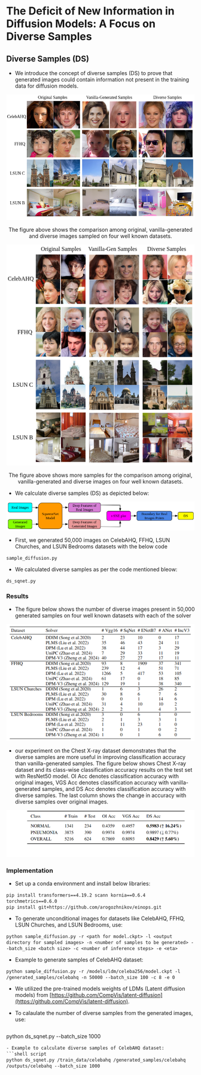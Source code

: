 # The Deficit of New Information in Diffusion Models: A Focus on Diverse Samples

## Diverse Samples (DS)
- We introduce the concept of diverse samples (DS) to prove that generated images could contain information not present in the training data for diffusion models.

<div align="center">
    <img src="diverse_samples.png" alt="diverse samples">
    <p>The figure above shows the comparison among original, vanilla-generated and diverse images sampled on four well known datasets.</p>
</div>

<div align="center">
    <img src="more_samples.png" alt="more samples">
    <p>The figure above shows more samples for the comparison among original, vanilla-generated and diverse images on four well known datasets.</p>
</div>

- We calculate diverse samples (DS) as depicted below:

<div align="center">
    <img src="ds_flowchart.png" alt="Diverse samples Solver">
</div>

- First, we generated 50,000 images on CelebAHQ, FFHQ, LSUN Churches, and LSUN Bedrooms datasets with the below code
```shell script
sample_diffusion.py
``` 
- We calculated diverse samples as per the code mentioned bleow:
```shell script
ds_sqnet.py
``` 

### Results
- The figure below shows the number of diverse images present in 50,000 generated samples on four well known datasets with each of the solver
<div align="center">
    <img src="count_diverse_samples.png" alt="Number of diverse samples">
</div>

- our experiment on the Chest X-ray dataset demonstrates that the diverse samples are more useful in improving classification accuracy than vanilla-generated samples. The figure below shows Chest X-ray dataset and its class-wise classification accuracy results on the test set with ResNet50 model. OI Acc denotes classification accuracy with original images, VGS Acc denotes classification accuracy with vanilla-generated samples, and DS Acc denotes classification accuracy with diverse samples. The last column shows the change in accuracy with diverse samples over original images.
<div align="center">
    <img src="chest_x-ray_results.png" alt="Results on Chest x-ray dataset">
</div>

### Implementation
  
- Set up a conda environment and install below libraries:

```shell script
pip install transformers==4.19.2 scann kornia==0.6.4 torchmetrics==0.6.0
pip install git+https://github.com/arogozhnikov/einops.git
```

- To generate unconditional images for datasets like CelebAHQ, FFHQ, LSUN Churches, and LSUN Bedrooms, use:

```shell script
python sample_diffusion.py -r <path for model.ckpt> -l <output directory for sampled images> -n <number of samples to be generated> --batch_size <batch size> -c <number of inference steps> -e <eta>
```

- Example to generate samples of CelebAHQ dataset:
```shell script
python sample_diffusion.py -r /models/ldm/celeba256/model.ckpt -l /generated_samples/celebahq -n 50000 --batch_size 100 -c 8 -e 0
```
- We utilized the pre-trained models weights of LDMs (Latent diffusion models) from  [https://github.com/CompVis/latent-diffusion](https://github.com/CompVis/latent-diffusion).
  
- To calaulate the number of diverse samples from the generated images, use:
  ```shell script
python ds_sqnet.py <directory of real images> <directory of generated images> <directory of outputs> --batch_size 1000
```
- Example to calculate diverse samples of CelebAHQ dataset:
```shell script
python ds_sqnet.py /train_data/celebahq /generated_samples/celebahq /outputs/celebahq --batch_size 1000
```


